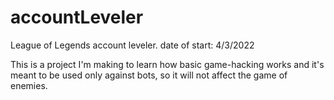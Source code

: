 # accountLeveler
League of Legends account leveler.
date of start: 4/3/2022

This is a project I'm making to learn how basic game-hacking works and it's meant to be used only against bots, so it will not affect the game of enemies.